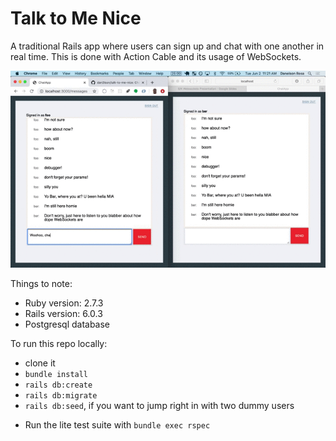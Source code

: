 # Talk to Me Nice

A traditional Rails app where users can sign up and chat with one another
in real time. This is done with Action Cable and its usage of WebSockets.

![Chat App via Action Cable](public/demo.gif)

Things to note:

* Ruby version: 2.7.3
* Rails version: 6.0.3
* Postgresql database

To run this repo locally:
- clone it
- `bundle install`
- `rails db:create`
- `rails db:migrate`
- `rails db:seed`, if you want to jump right in with two dummy users

* Run the lite test suite with `bundle exec rspec`